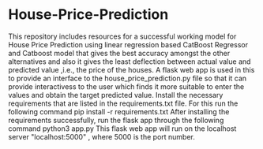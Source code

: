 # House-Price-Prediction
This repository includes resources for a successful working model for House Price Prediction using linear regression based CatBoost Regressor and Catboost model that gives the best accuracy amongst the other alternatives and also it gives the least deflection between actual value and predicted value ,i.e., the price of the houses. 
A flask web app is used in this to provide an interface to the house_price_prediction.py file so that it can provide interactivess to the user which finds it more suitable to enter the values and obtain the target predicted value.
Install the necessary requirements that are listed in the requirements.txt file. For this run the following command
            pip install -r requirements.txt
After installing the requirements successfully, run the flask app through the following command
            python3 app.py
This flask web app will run on the localhost server "localhost:5000" , where 5000 is the port number.
